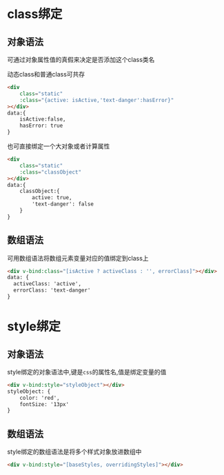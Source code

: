 # class绑定

## 对象语法

可通过对象属性值的真假来决定是否添加这个class类名

动态class和普通class可共存

```html
<div 
	class="static"
	:class="{active: isActive,'text-danger':hasError}"
></div>
data:{
	isActive:false,
	hasError: true
}
```

也可直接绑定一个大对象或者计算属性

```html
<div 
	class="static"
	:class="classObject"
></div>
data:{
	classObject:{
		active: true,
    	'text-danger': false
	}
}
```

## 数组语法

可用数组语法将数组元素变量对应的值绑定到class上

```html
<div v-bind:class="[isActive ? activeClass : '', errorClass]"></div>
data: {
  activeClass: 'active',
  errorClass: 'text-danger'
}
```

# style绑定

## 对象语法

style绑定的对象语法中,键是`css`的属性名,值是绑定变量的值

```html
<div v-bind:style="styleObject"></div>
styleObject: {
    color: 'red',
    fontSize: '13px'
}
```

## 数组语法

style绑定的数组语法是将多个样式对象放进数组中

```html
<div v-bind:style="[baseStyles, overridingStyles]"></div>
```

